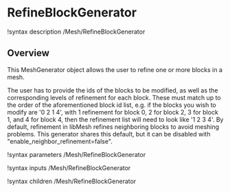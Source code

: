 # RefineBlockGenerator

!syntax description /Mesh/RefineBlockGenerator

## Overview

This MeshGenerator object allows the user to refine one or more blocks in a mesh.

The user has to provide the ids of the blocks to be modified, as well as the corresponding levels of refinement for each block. These must match up to the order of the aforementioned block id list, e.g. if the blocks you wish to modify are '0 2 1 4', with 1 refinement for block 0, 2 for block 2, 3 for block 1, and 4 for block 4, then the refinement list will need to look like '1 2 3 4'. By default, refinement in libMesh refines neighboring blocks to avoid meshing problems. This generator shares this default, but it can be disabled with "enable_neighbor_refinement=false".

!syntax parameters /Mesh/RefineBlockGenerator

!syntax inputs /Mesh/RefineBlockGenerator

!syntax children /Mesh/RefineBlockGenerator
